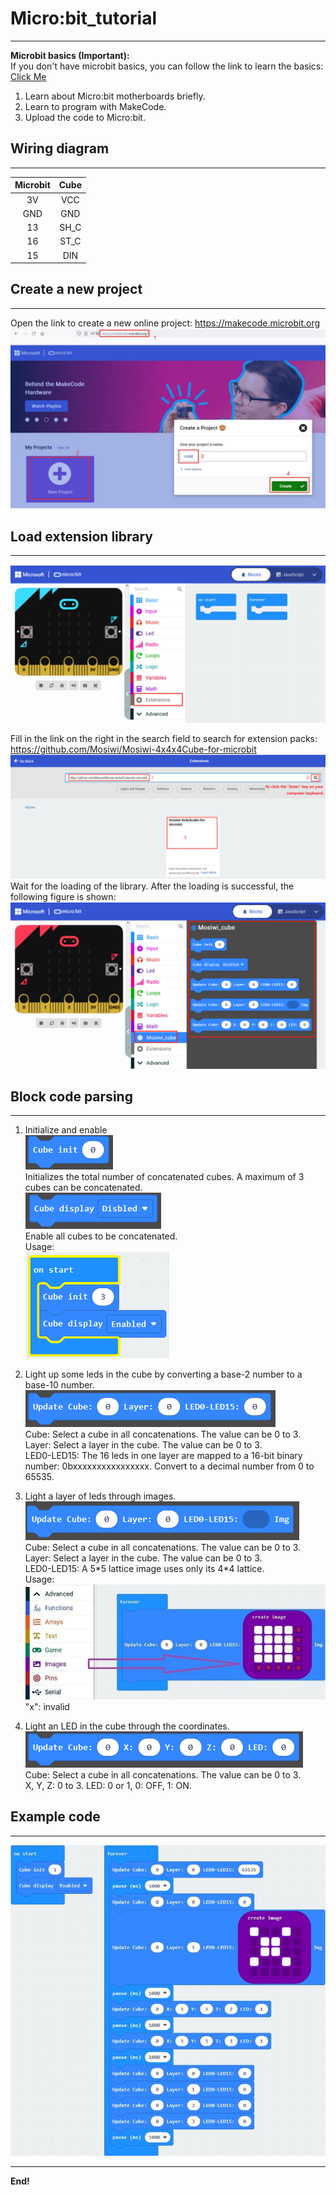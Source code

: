 # Micro:bit_tutorial  
--------------------   
**Microbit basics (Important):**   
If you don't have microbit basics, you can follow the link to learn the basics: [Click Me](https://docs.mosiwi.com/en/latest/microbit/M1D0000_microbit_mainboard/M1D0000_microbit_mainboard.html)      
1. Learn about Micro:bit motherboards briefly. 
2. Learn to program with MakeCode.   
3. Upload the code to Micro:bit.  

## Wiring diagram
-----------------  
|    Microbit   |   Cube   |  
|      :--:     |   :--:   |   
|      3V       |   VCC    |  
|      GND      |   GND    |  
|      13       |   SH_C   |  
|      16       |   ST_C   |  
|      15       |   DIN    | 

## Create a new project
-----------------------    
Open the link to create a new online project: <https://makecode.microbit.org>     
![Img](./_static/microbit_tutorial/1img.jpg)  

## Load extension library
-------------------------
![Img](./_static/microbit_tutorial/2img.png)  

Fill in the link on the right in the search field to search for extension packs: <https://github.com/Mosiwi/Mosiwi-4x4x4Cube-for-microbit>     
![Img](./_static/microbit_tutorial/3img.png)    
Wait for the loading of the library. After the loading is successful, the following figure is shown:   
![Img](./_static/microbit_tutorial/4img.png)    

## Block code parsing
---------------------         
1. Initialize and enable   
![Img](./_static/microbit_tutorial/5img.png)    
Initializes the total number of concatenated cubes. A maximum of 3 cubes can be concatenated.     
![Img](./_static/microbit_tutorial/6img.png)      
Enable all cubes to be concatenated.     
Usage:  
![Img](./_static/microbit_tutorial/7img.png)         

2. Light up some leds in the cube by converting a base-2 number to a base-10 number.    
![Img](./_static/microbit_tutorial/8img.png)        
Cube: Select a cube in all concatenations. The value can be 0 to 3.     
Layer: Select a layer in the cube. The value can be 0 to 3.   
LED0-LED15: The 16 leds in one layer are mapped to a 16-bit binary number: 0bxxxxxxxxxxxxxxxx. Convert to a decimal number from 0 to 65535.    

3. Light a layer of leds through images.   
![Img](./_static/microbit_tutorial/9img.png)
Cube: Select a cube in all concatenations. The value can be 0 to 3.      
Layer: Select a layer in the cube. The value can be 0 to 3.   
LED0-LED15: A 5\*5 lattice image uses only its 4\*4 lattice.   
Usage:  
![Img](./_static/microbit_tutorial/10img.jpg)        
"x": invalid      

4. Light an LED in the cube through the coordinates.   
![Img](./_static/microbit_tutorial/11img.png)      
Cube: Select a cube in all concatenations. The value can be 0 to 3.        
X, Y, Z: 0 to 3. 
LED: 0 or 1, 0: OFF, 1: ON.  
 
## Example code      
---------------
![](./_static/microbit_tutorial/12img.jpg)

------------
**End!** 


